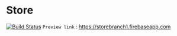 # Store 
[![Build Status](https://travis-ci.org/joemccann/dillinger.svg?branch=master)](https://travis-ci.org/joemccann/dillinger)
`Preview link` : <https://storebranch1.firebaseapp.com>